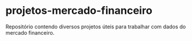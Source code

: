 # projetos-mercado-financeiro
 Repositório contendo diversos projetos úteis para trabalhar com dados do mercado financeiro.
